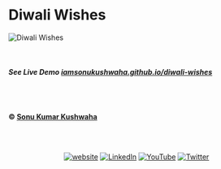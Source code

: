 # Diwali Wishes

![Diwali Wishes](https://user-images.githubusercontent.com/51280276/147372203-0709154d-3c82-461a-af83-0883e71d2517.png)

<br/>

##### See Live Demo  [iamsonukushwaha.github.io/diwali-wishes](https://iamsonukushwaha.github.io/diwali-wishes/) 

<br><br>


**&copy; [Sonu Kumar Kushwaha](https://singlebucks.blogspot.com)**



<br/><br/>

<p align="center">
	<a href="https://singlebucks.blogspot.com"><img src="https://img.shields.io/badge/Website-blueviolet?style=flat&logo=google-chrome&logoColor=white" alt="website"></a>
	<a href="https://www.linkedin.com/in/sonukumarkushwaha/"><img src="https://img.shields.io/badge/LinkedIn--_.svg?style=social&logo=linkedin" alt="LinkedIn"></a>
	<a href="https://www.youtube.com/@flyingsonu736"><img src="https://img.shields.io/youtube/channel/subscribers/UCugIYeIc-HzCp-SZxRwuQbA?label=YouTube&style=social&logo=YouTube" alt="YouTube"></a>
	<a href="https://twitter.com/iamsonukushwaha"><img src="https://img.shields.io/twitter/follow/iamsonukushwaha?label=Twitter&style=social" alt="Twitter"></a>
</p>

<br><br>
